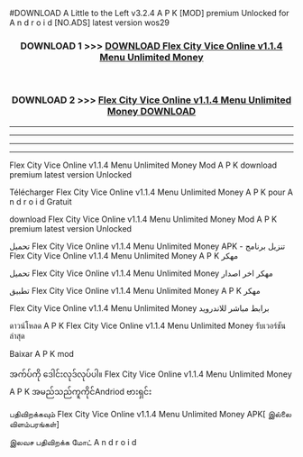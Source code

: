 #DOWNLOAD A Little to the Left v3.2.4 A P K [MOD] premium Unlocked for A n d r o i d [NO.ADS] latest version wos29 



<div align="center">

<h3>DOWNLOAD 1 >>> <a href="https://downloadmod1.web.app/?judul=Flex City Vice Online v1.1.4   Menu Unlimited Money ">DOWNLOAD Flex City Vice Online v1.1.4   Menu Unlimited Money </a></h3><br>

<h3>DOWNLOAD 2 >>> <a href="https://downloadmod1.web.app/?judul=Flex City Vice Online v1.1.4   Menu Unlimited Money ">Flex City Vice Online v1.1.4   Menu Unlimited Money  DOWNLOAD </a></h3>

</div>


----------------------------------------------------------

----------------------------------------------------------

----------------------------------------------------------

----------------------------------------------------------


Flex City Vice Online v1.1.4   Menu Unlimited Money  Mod A P K download premium latest version Unlocked

Télécharger Flex City Vice Online v1.1.4   Menu Unlimited Money  A P K pour A n d r o i d Gratuit

download Flex City Vice Online v1.1.4   Menu Unlimited Money  Mod A P K premium latest version Unlocked

تحميل Flex City Vice Online v1.1.4   Menu Unlimited Money  APK - تنزيل برنامج Flex City Vice Online v1.1.4   Menu Unlimited Money  A P K مهكر

تحميل Flex City Vice Online v1.1.4   Menu Unlimited Money  مهكر اخر اصدار

تطبيق Flex City Vice Online v1.1.4   Menu Unlimited Money  A P K مهكر

Flex City Vice Online v1.1.4   Menu Unlimited Money  برابط مباشر للاندرويد

ดาวน์โหลด A P K Flex City Vice Online v1.1.4   Menu Unlimited Money  รับเวอร์ชันล่าสุด

Baixar A P K mod

အက်ပ်ကို ဒေါင်းလုဒ်လုပ်ပါ။ Flex City Vice Online v1.1.4   Menu Unlimited Money  A P K အမည်သည်ကူကိုင်Andriod ဗားရှင်း

பதிவிறக்கவும் Flex City Vice Online v1.1.4   Menu Unlimited Money  APK[ இல்லை விளம்பரங்கள்] 
 
இலவச பதிவிறக்க மோட் A n d r o i d



